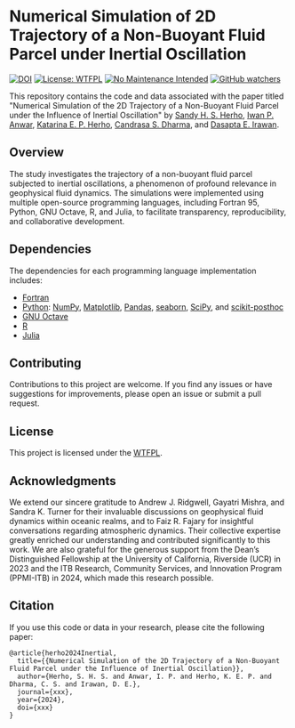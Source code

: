# Numerical Simulation of 2D Trajectory of a Non-Buoyant Fluid Parcel under Inertial Oscillation

[![DOI](https://zenodo.org/badge/789854333.svg)](https://zenodo.org/doi/10.5281/zenodo.11051654)
[![License: WTFPL](https://img.shields.io/badge/License-WTFPL-brightgreen.svg)](http://www.wtfpl.net/about/)
[![No Maintenance Intended](http://unmaintained.tech/badge.svg)](http://unmaintained.tech/)
[![GitHub watchers](https://img.shields.io/github/watchers/Naereen/StrapDown.js.svg?style=social&label=Watch&maxAge=2592000)](https://github.com/sandyherho/inerOsci/watchers)


This repository contains the code and data associated with the paper titled "Numerical Simulation of the 2D Trajectory of a Non-Buoyant Fluid Parcel under the Influence of Inertial Oscillation" by [Sandy H. S. Herho](https://scholar.google.com/citations?user=uYQgjxMAAAAJ&hl=id), [Iwan P. Anwar](https://scholar.google.com/citations?user=NMs_TswAAAAJ&hl=id), [Katarina E. P. Herho](https://scholar.google.com/citations?user=XsjZGN0AAAAJ&hl=id), [Candrasa S. Dharma](https://scholar.google.com/citations?hl=en&user=hSBIVWEAAAAJ), and [Dasapta E. Irawan](https://scholar.google.com/citations?user=Myvc78MAAAAJ&hl=id).

## Overview

The study investigates the trajectory of a non-buoyant fluid parcel subjected to inertial oscillations, a phenomenon of profound relevance in geophysical fluid dynamics. The simulations were implemented using multiple open-source programming languages, including Fortran 95, Python, GNU Octave, R, and Julia, to facilitate transparency, reproducibility, and collaborative development.

## Dependencies

The dependencies for each programming language implementation includes:

- [Fortran](https://fortran-lang.org/)
- [Python](https://www.python.org/): [NumPy](https://numpy.org/), [Matplotlib](https://matplotlib.org/), [Pandas](https://pandas.pydata.org/), [seaborn](https://seaborn.pydata.org/), [SciPy](https://scipy.org/), and [scikit-posthoc](https://scikit-posthocs.readthedocs.io/en/latest/)
- [GNU Octave](https://octave.org/)
- [R](https://www.r-project.org/)
- [Julia](https://julialang.org/)

## Contributing

Contributions to this project are welcome. If you find any issues or have suggestions for improvements, please open an issue or submit a pull request.

## License

This project is licensed under the [WTFPL](http://www.wtfpl.net/).

## Acknowledgments

We extend our sincere gratitude to Andrew J. Ridgwell, Gayatri Mishra, and Sandra K. Turner for their invaluable discussions on geophysical fluid dynamics within oceanic realms, and to Faiz R. Fajary for insightful conversations regarding atmospheric dynamics. Their collective expertise greatly enriched our understanding and contributed significantly to this work. We are also grateful for the generous support from the Dean’s Distinguished Fellowship at the University of California, Riverside (UCR) in 2023 and the ITB Research, Community Services, and Innovation Program (PPMI-ITB) in 2024, which made this research possible.

## Citation

If you use this code or data in your research, please cite the following paper:

```
@article{herho2024Inertial,
  title={{Numerical Simulation of the 2D Trajectory of a Non-Buoyant Fluid Parcel under the Influence of Inertial Oscillation}},
  author={Herho, S. H. S. and Anwar, I. P. and Herho, K. E. P. and Dharma, C. S. and Irawan, D. E.},
  journal={xxx},
  year={2024},
  doi={xxx}
}
```
